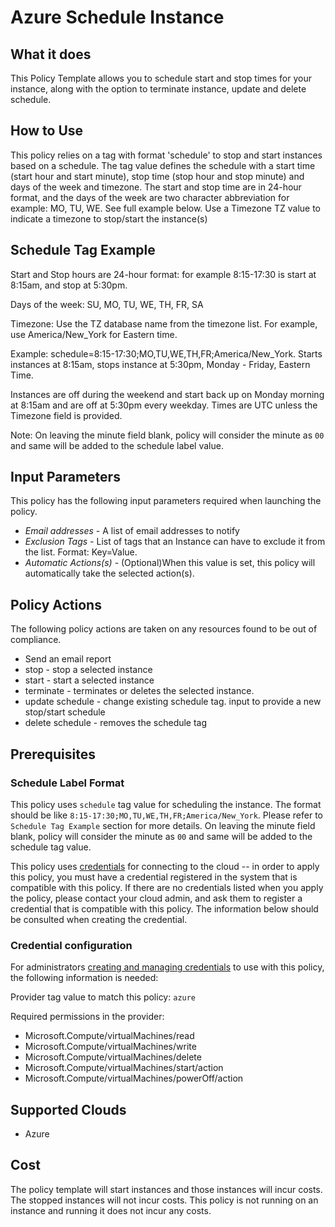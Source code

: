 # Azure Schedule Instance

## What it does

This Policy Template allows you to schedule start and stop times for your instance, along with the option to terminate instance, update and delete schedule.         

## How to Use

This policy relies on a tag with format 'schedule' to stop and start instances based on a schedule. The tag value defines the schedule with a start time (start hour and start minute), stop time (stop hour and stop minute) and days of the week and timezone. The start and stop time are in 24-hour format, and the days of the week are two character abbreviation for example: MO, TU, WE. See full example below. Use a Timezone TZ value to indicate a timezone to stop/start the instance(s) 

## Schedule Tag Example

Start and Stop hours are 24-hour format: for example 8:15-17:30 is start at 8:15am, and stop at 5:30pm.

Days of the week: SU, MO, TU, WE, TH, FR, SA

Timezone: Use the TZ database name from the timezone list. For example, use America/New_York for Eastern time.

Example: schedule=8:15-17:30;MO,TU,WE,TH,FR;America/New_York. Starts instances at 8:15am, stops instance at 5:30pm, Monday - Friday, Eastern Time.

Instances are off during the weekend and start back up on Monday morning at 8:15am and are off at 5:30pm every weekday. Times are UTC unless the Timezone field is provided.

Note: On leaving the minute field blank, policy will consider the minute as `00`
and same will be added to the schedule label value.

## Input Parameters

This policy has the following input parameters required when launching the policy.

- *Email addresses* - A list of email addresses to notify  
- *Exclusion Tags* - List of tags that an Instance can have to exclude it from the list. Format: Key=Value.
- *Automatic Actions(s)* - (Optional)When this value is set, this policy will automatically take the selected action(s).

## Policy Actions 

The following policy actions are taken on any resources found to be out of compliance.
 
- Send an email report  
- stop - stop a selected instance
- start - start a selected instance
- terminate - terminates or deletes the selected instance.
- update schedule - change existing schedule tag.  input to provide a new stop/start schedule
- delete schedule - removes the schedule tag

## Prerequisites

### Schedule Label Format

This policy uses `schedule` tag value for scheduling the instance. The format should be like `8:15-17:30;MO,TU,WE,TH,FR;America/New_York`. Please refer to `Schedule Tag Example` section for more details.
On leaving the minute field blank, policy will consider the minute as `00` and same will be added to the schedule tag value.

This policy uses [credentials](https://docs.rightscale.com/policies/users/guides/credential_management.html) for connecting to the cloud -- in order to apply this policy, you must have a credential registered in the system that is compatible with this policy. If there are no credentials listed when you apply the policy, please contact your cloud admin, and ask them to register a credential that is compatible with this policy. The information below should be consulted when creating the credential.   

### Credential configuration

For administrators [creating and managing credentials](https://docs.rightscale.com/policies/users/guides/credential_management.html) to use with this policy, the following information is needed:

Provider tag value to match this policy: `azure`

Required permissions in the provider:

- Microsoft.Compute/virtualMachines/read
- Microsoft.Compute/virtualMachines/write
- Microsoft.Compute/virtualMachines/delete
- Microsoft.Compute/virtualMachines/start/action
- Microsoft.Compute/virtualMachines/powerOff/action

## Supported Clouds

- Azure

## Cost

The policy template will start instances and those instances will incur costs. The stopped instances will not incur costs. This policy is not running on an instance and running it does not incur any costs.
